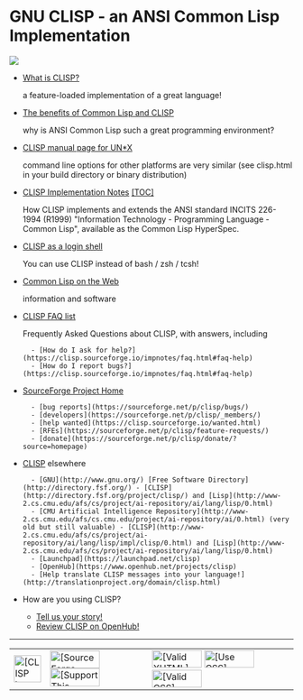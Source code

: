 # GNU CLISP - an ANSI Common Lisp Implementation

![](https://clisp.sourceforge.io/clisp.png)

- [What is CLISP?](https://clisp.sourceforge.io/summary.html)

	a feature-loaded implementation of a great language!

- [The benefits of Common Lisp and CLISP](https://clisp.sourceforge.io/propaganda.html)

	why is ANSI Common Lisp such a great programming environment?

- [CLISP manual page for UN*X](https://clisp.sourceforge.io/impnotes/clisp.html)

	command line options for other platforms are very similar (see clisp.html in your build directory or binary distribution)

- [CLISP Implementation Notes](https://clisp.sourceforge.io/impnotes.html) [[TOC]](https://clisp.sourceforge.io/impnotes/)

	How CLISP implements and extends the ANSI standard INCITS 226-1994 (R1999) "Information Technology - Programming Language - Common Lisp", available as the Common Lisp HyperSpec.

- [CLISP as a login shell](https://clisp.sourceforge.io/clash.html)

	You can use CLISP instead of bash / zsh / tcsh!

- [Common Lisp on the Web](https://clisp.sourceforge.io/resources.html)

	information and software

- [CLISP FAQ list](https://clisp.sourceforge.io/impnotes/faq.html)

	Frequently Asked Questions about CLISP, with answers, including

		- [How do I ask for help?](https://clisp.sourceforge.io/impnotes/faq.html#faq-help)
		- [How do I report bugs?](https://clisp.sourceforge.io/impnotes/faq.html#faq-help)

- [SourceForge Project Home](https://sourceforge.net/projects/clisp)

		- [bug reports](https://sourceforge.net/p/clisp/bugs/)
		- [developers](https://sourceforge.net/p/clisp/_members/)
		- [help wanted](https://clisp.sourceforge.io/wanted.html)
		- [RFEs](https://sourceforge.net/p/clisp/feature-requests/)
		- [donate](https://sourceforge.net/p/clisp/donate/?source=homepage)

- [CLISP](http://clisp.org/) elsewhere

		- [GNU](http://www.gnu.org/) [Free Software Directory](http://directory.fsf.org/) - [CLISP](http://directory.fsf.org/project/clisp/) and [Lisp](http://www-2.cs.cmu.edu/afs/cs/project/ai-repository/ai/lang/lisp/0.html)
		- [CMU Artificial Intelligence Repository](http://www-2.cs.cmu.edu/afs/cs.cmu.edu/project/ai-repository/ai/0.html) (very old but still valuable) - [CLISP](http://www-2.cs.cmu.edu/afs/cs/project/ai-repository/ai/lang/lisp/impl/clisp/0.html) and [Lisp](http://www-2.cs.cmu.edu/afs/cs/project/ai-repository/ai/lang/lisp/0.html)
		- [Launchpad](https://launchpad.net/clisp)
		- [OpenHub](https://www.openhub.net/projects/clisp)
		- [Help translate CLISP messages into your language!](http://translationproject.org/domain/clisp.html)

- How are you using CLISP?

	- [Tell us your story!](clisp-list@lists.sourceforge.net)
	- [Review CLISP on OpenHub!](https://www.openhub.net/p/clisp/reviews/new)

---

<table width="100%"><tbody><tr><td class="left">
 <a href="http://clisp.org"><img src="https://clisp.sourceforge.io/clisp.png" width="48" height="48" alt="[CLISP home]"></a></td>
 <td class="right"><a href="https://sourceforge.net/projects/clisp"><img src="https://sourceforge.net/sflogo.php?group_id=1355&amp;type=12" width="88" height="31" alt="[SourceForge Logo]"></a>
  <a href="https://sourceforge.net/p/clisp/donate/?source=homepage"><img src="https://images.sourceforge.net/images/project-support.jpg" width="88" height="32" alt="[Support This Project]"></a></td>
 <td class="right"><a href="https://validator.w3.org/check/referer"><img src="https://www.w3.org/Icons/valid-xhtml10" alt="[Valid XHTML]" height="31" width="88"></a>
 <a href="https://www.w3.org/Style/CSS/Buttons/"><img src="https://www.w3.org/Style/CSS/Buttons/mwcts" alt="[Use CSS]" height="31" width="88"></a>
 <a href="https://jigsaw.w3.org/css-validator/check/referer"><img src="https://jigsaw.w3.org/css-validator/images/vcss" alt="[Valid CSS]" height="31" width="88"></a></td>
</tr></tbody></table>